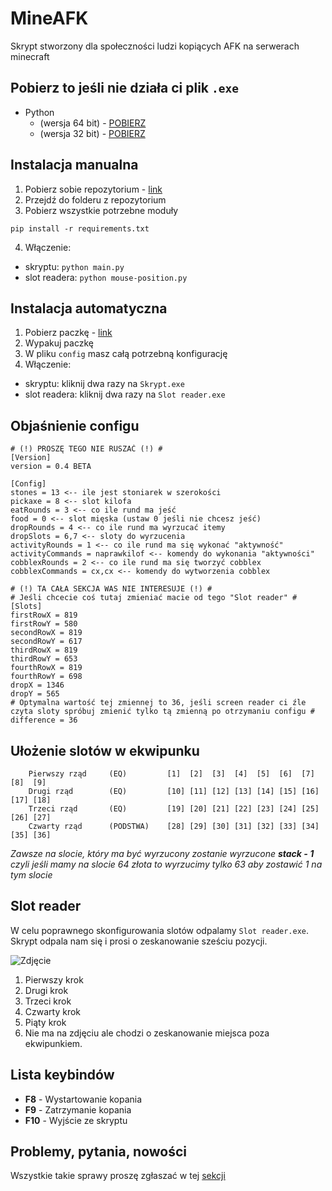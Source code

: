 # MineAFK
Skrypt stworzony dla społeczności ludzi kopiących AFK na serwerach minecraft

## Pobierz to jeśli nie działa ci plik `.exe`
- Python 
  - (wersja 64 bit) - [POBIERZ](https://www.python.org/ftp/python/3.8.1/python-3.8.1-amd64.exe)
  - (wersja 32 bit) - [POBIERZ](https://www.python.org/ftp/python/3.8.1/python-3.8.1.exe)

## Instalacja manualna
1. Pobierz sobie repozytorium - [link](https://github.com/oski646/MineAFK.git)
2. Przejdź do folderu z repozytorium
3. Pobierz wszystkie potrzebne moduły
```
pip install -r requirements.txt
```
4. Włączenie:
- skryptu: ```python main.py```
- slot readera: ```python mouse-position.py```

## Instalacja automatyczna
1. Pobierz paczkę - [link](https://drive.google.com/drive/folders/19JwqDHnmwm5ND0hm19M4UIqAGOinjUC-?usp=sharing)
2. Wypakuj paczkę
3. W pliku `config` masz całą potrzebną konfigurację
4. Włączenie:
- skryptu: kliknij dwa razy na ```Skrypt.exe```
- slot readera: kliknij dwa razy na ```Slot reader.exe```

## Objaśnienie configu
```
# (!) PROSZĘ TEGO NIE RUSZAĆ (!) #
[Version]
version = 0.4 BETA

[Config]
stones = 13 <-- ile jest stoniarek w szerokości
pickaxe = 8 <-- slot kilofa
eatRounds = 3 <-- co ile rund ma jeść
food = 0 <-- slot mięska (ustaw 0 jeśli nie chcesz jeść)
dropRounds = 4 <-- co ile rund ma wyrzucać itemy
dropSlots = 6,7 <-- sloty do wyrzucenia
activityRounds = 1 <-- co ile rund ma się wykonać "aktywność"
activityCommands = naprawkilof <-- komendy do wykonania "aktywności"
cobblexRounds = 2 <-- co ile rund ma się tworzyć cobblex
cobblexCommands = cx,cx <-- komendy do wytworzenia cobblex

# (!) TA CAŁA SEKCJA WAS NIE INTERESUJE (!) #
# Jeśli chcecie coś tutaj zmieniać macie od tego "Slot reader" #
[Slots]
firstRowX = 819
firstRowY = 580
secondRowX = 819
secondRowY = 617
thirdRowX = 819
thirdRowY = 653
fourthRowX = 819
fourthRowY = 698
dropX = 1346
dropY = 565
# Optymalna wartość tej zmiennej to 36, jeśli screen reader ci źle czyta sloty spróbuj zmienić tylko tą zmienną po otrzymaniu configu #
difference = 36 
```

## Ułożenie slotów w ekwipunku
        Pierwszy rząd     (EQ)         [1]  [2]  [3]  [4]  [5]  [6]  [7]  [8]  [9]
        Drugi rząd        (EQ)         [10] [11] [12] [13] [14] [15] [16] [17] [18]
        Trzeci rząd       (EQ)         [19] [20] [21] [22] [23] [24] [25] [26] [27]
        Czwarty rząd      (PODSTWA)    [28] [29] [30] [31] [32] [33] [34] [35] [36]
        
 *Zawsze na slocie, który ma być wyrzucony zostanie wyrzucone **stack - 1** czyli jeśli mamy na slocie 64 złota to wyrzucimy tylko 63 aby zostawić 1 na tym slocie*
 
## Slot reader
W celu poprawnego skonfigurowania slotów odpalamy `Slot reader.exe`. Skrypt odpala nam się i prosi o zeskanowanie sześciu pozycji.

![Zdjęcie](https://i.imgur.com/wGwoENB.png)

1. Pierwszy krok
2. Drugi krok
3. Trzeci krok
4. Czwarty krok
5. Piąty krok
6. Nie ma na zdjęciu ale chodzi o zeskanowanie miejsca poza ekwipunkiem.

## Lista keybindów
- **F8** - Wystartowanie kopania
- **F9** - Zatrzymanie kopania
- **F10** - Wyjście ze skryptu

## Problemy, pytania, nowości
Wszystkie takie sprawy proszę zgłaszać w tej [sekcji](https://github.com/oski646/MineAFK/issues)
